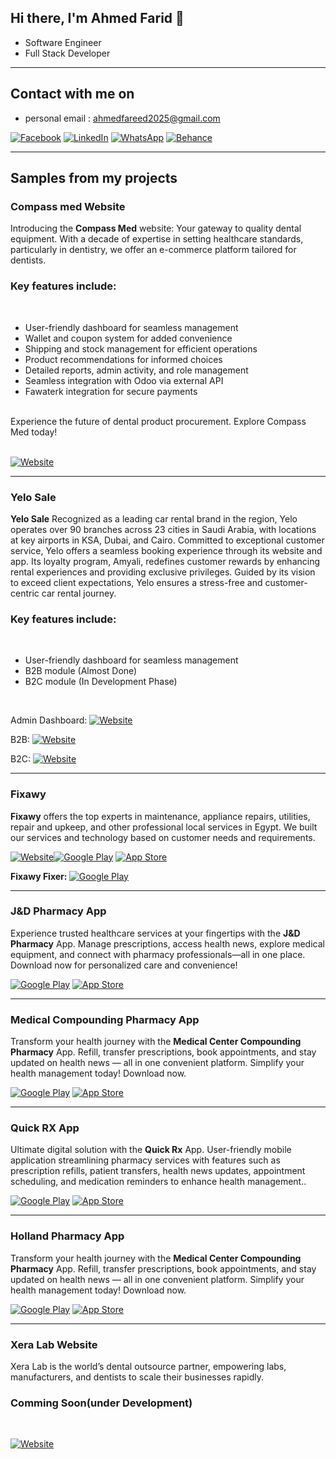 <h2> Hi there, I'm Ahmed Farid 👋 </h2>

- Software Engineer
- Full Stack Developer

<hr>

<h2> Contact with me on </h2>

<!-- - business email : ahmedfarid.compassmed-egy.com -->
- personal email : ahmedfareed2025@gmail.com

<p> <a href="https://www.facebook.com/ahmed.fareed.79677/" target="_blank"><img alt="Facebook" src="https://img.shields.io/badge/Facebook-4267B2.svg?style=for-the-badge&logo=facebook&logoColor=white" /></a> <a href="https://www.linkedin.com/in/ahmed-farid-b46a5221b/" target="_blank"><img alt="LinkedIn" src="https://img.shields.io/badge/linkedin-0077b5.svg?style=for-the-badge&logo=linkedin&logoColor=white" /></a> <a href="http://wa.me/201013996079" target="_blank"><img alt="WhatsApp" src="https://img.shields.io/badge/WhatsApp-25D366?style=for-the-badge&logo=whatsapp&logoColor=white" /></a> <a href="https://www.behance.net/ahmedfarid20" target="_blank"><img alt="Behance" src="https://img.shields.io/badge/Behance-0054F7?style=for-the-badge&logo=behance&logoColor=white" /></a> <p>
<!-- <a href="https://youtube.com/@ahmedfarid4034?si=Nh_OUyiEMpfrGMaf" target="_blank"><img alt="Youtube" src="https://img.shields.io/badge/youtube-FF0000.svg?style=for-the-badge&logo=youtube&logoColor=white" /></a> -->

<hr>

<h2> Samples from my projects </h2>

### Compass med Website

Introducing the <b>Compass Med</b> website: Your gateway to quality dental equipment. With a decade of expertise in setting healthcare standards, particularly in dentistry, we offer an e-commerce platform tailored for dentists.<br/>

<h3>Key features include:</h3> <br/>

<ul>
  <li>User-friendly dashboard for seamless management</li>
  <li>Wallet and coupon system for added convenience</li>
  <li>Shipping and stock management for efficient operations</li>
  <li>Product recommendations for informed choices</li>
  <li>Detailed reports, admin activity, and role management</li>
  <li>Seamless integration with Odoo via external API</li>
  <li>Fawaterk integration for secure payments</li>
</ul>
<br/>
Experience the future of dental product procurement. Explore Compass Med today!<br/><br/>

<p><a href="http://www.compass-egy.com" target="_blank"><img alt="Website" src="https://img.shields.io/badge/website-000000?style=for-the-badge&logo=About.me&logoColor=white" /></a><p>

<hr>

### Yelo Sale

<b>Yelo Sale</b> Recognized as a leading car rental brand in the region, Yelo operates over 90 branches across 23 cities in Saudi Arabia, with locations at key airports in KSA, Dubai, and Cairo. Committed to exceptional customer service, Yelo offers a seamless booking experience through its website and app. Its loyalty program, Amyali, redefines customer rewards by enhancing rental experiences and providing exclusive privileges. Guided by its vision to exceed client expectations, Yelo ensures a stress-free and customer-centric car rental journey. <br/>

<h3>Key features include:</h3> <br/>

<ul>
  <li>User-friendly dashboard for seamless management</li>
  <li>B2B module (Almost Done)</li>
  <li>B2C module (In Development Phase)</li>
</ul>
<br/>

<p>Admin Dashboard: <a href="https://alpha.yelo-dev.com/en/admin" target="_blank"><img alt="Website" src="https://img.shields.io/badge/website-000000?style=for-the-badge&logo=About.me&logoColor=white" /></a><p>
  
<p>B2B: <a href="https://alpha.yelo-dev.com/en/company" target="_blank"><img alt="Website" src="https://img.shields.io/badge/website-000000?style=for-the-badge&logo=About.me&logoColor=white" /></a><p>
  
<p>B2C: <a href="https://alpha.yelo-dev.com/en" target="_blank"><img alt="Website" src="https://img.shields.io/badge/website-000000?style=for-the-badge&logo=About.me&logoColor=white" /></a><p>

<hr>

### Fixawy

<b>Fixawy</b> offers the top experts in maintenance, appliance repairs, utilities, repair and upkeep, and other professional local services in Egypt. We built our services and technology based on customer needs and requirements.
<br/>

<p><a href="https://fixawy.com/en" target="_blank"><img alt="Website" src="https://img.shields.io/badge/website-000000?style=for-the-badge&logo=About.me&logoColor=white" /></a><a href="https://play.google.com/store/apps/details?id=com.fixawy.servicebooking&hl=en" target="_blank"><img alt="Google Play" src="https://img.shields.io/badge/Get%20it%20on%20google%20play-blue.svg?style=for-the-badge&logo=google-play" /></a> <a href="https://apps.apple.com/eg/app/fixawy/id1071671875" target="_blank"><img alt="App Store" src="https://img.shields.io/badge/Get%20it%20on%20app%20store-black.svg?style=for-the-badge&logo=app-store&logoColor=white" /></a><p>

<p><b>Fixawy Fixer: </b><a href="https://play.google.com/store/apps/details?id=com.fixawy.fixerapp&hl=en" target="_blank"><img alt="Google Play" src="https://img.shields.io/badge/Get%20it%20on%20google%20play-blue.svg?style=for-the-badge&logo=google-play" /></a><p>

<hr>

### J&D Pharmacy App

Experience trusted healthcare services at your fingertips with the <b>J&D Pharmacy</b> App. Manage prescriptions, access health news, explore medical equipment, and connect with pharmacy professionals—all in one place. Download now for personalized care and convenience!<br/>

<p><a href="https://play.google.com/store/apps/details?id=com.revealsite.pharmacyjd" target="_blank"><img alt="Google Play" src="https://img.shields.io/badge/Get%20it%20on%20google%20play-blue.svg?style=for-the-badge&logo=google-play" /></a> <a href="https://apps.apple.com/eg/app/j-d-pharmacy/id6476877757" target="_blank"><img alt="App Store" src="https://img.shields.io/badge/Get%20it%20on%20app%20store-black.svg?style=for-the-badge&logo=app-store&logoColor=white" /></a><p>

<hr>

### Medical Compounding Pharmacy App

Transform your health journey with the <b>Medical Center Compounding Pharmacy</b> App. Refill, transfer prescriptions, book appointments, and stay updated on health news — all in one convenient platform. Simplify your health management today! Download now.<br/>

<p><a href="https://play.google.com/store/apps/details?id=com.revealsite.medicalcenter" target="_blank"><img alt="Google Play" src="https://img.shields.io/badge/Get%20it%20on%20google%20play-blue.svg?style=for-the-badge&logo=google-play" /></a> <a href="https://apps.apple.com/eg/app/medical-compounding-pharmacy/id6477877781" target="_blank"><img alt="App Store" src="https://img.shields.io/badge/Get%20it%20on%20app%20store-black.svg?style=for-the-badge&logo=app-store&logoColor=white" /></a><p>

<hr>

### Quick RX App

Ultimate digital solution with the <b>Quick Rx</b> App. User-friendly mobile application streamlining pharmacy services with features such as prescription refills, patient transfers, health news updates, appointment scheduling, and medication reminders to enhance health management..<br/>

<p><a href="https://play.google.com/store/apps/details?id=com.revealsite.quickrxapp&hl=en" target="_blank"><img alt="Google Play" src="https://img.shields.io/badge/Get%20it%20on%20google%20play-blue.svg?style=for-the-badge&logo=google-play" /></a> <a href="https://apps.apple.com/ke/app/quick-rx/id6517353130" target="_blank"><img alt="App Store" src="https://img.shields.io/badge/Get%20it%20on%20app%20store-black.svg?style=for-the-badge&logo=app-store&logoColor=white" /></a><p>

<hr>

### Holland Pharmacy App

Transform your health journey with the <b>Medical Center Compounding Pharmacy</b> App. Refill, transfer prescriptions, book appointments, and stay updated on health news — all in one convenient platform. Simplify your health management today! Download now.<br/>

<p><a href="https://play.google.com/store/apps/details?id=com.reveal.holland" target="_blank"><img alt="Google Play" src="https://img.shields.io/badge/Get%20it%20on%20google%20play-blue.svg?style=for-the-badge&logo=google-play" /></a> <a href="https://apps.apple.com/us/app/holland-pharmacy/id6739270980" target="_blank"><img alt="App Store" src="https://img.shields.io/badge/Get%20it%20on%20app%20store-black.svg?style=for-the-badge&logo=app-store&logoColor=white" /></a><p>

<hr>

### Xera Lab Website

Xera Lab is the world’s dental outsource partner, empowering labs, manufacturers, and dentists to scale their businesses rapidly.<br/>

<h3>Comming Soon(under Development)</h3> <br/>

<p><a href="http://xeralab.com" target="_blank"><img alt="Website" src="https://img.shields.io/badge/website-000000?style=for-the-badge&logo=About.me&logoColor=white" /></a><p>

